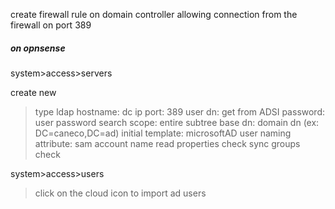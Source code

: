 
create firewall rule on domain controller allowing connection from the firewall on port 389

##### on opnsense

system>access>servers

create new

> type ldap
> hostname: dc ip
> port: 389
> user dn: get from ADSI
> password: user password
> search scope: entire subtree
> base dn: domain dn (ex: DC=caneco,DC=ad)
> initial template: microsoftAD
> user naming attribute: sam account name
> read properties check
> sync groups check 

system>access>users

> click on the cloud icon to import ad users
